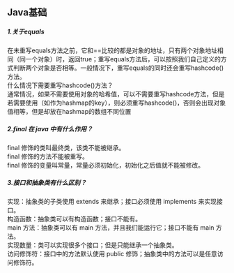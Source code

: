 <h2>Java基础</h2>

<h5>1.关于equals</h5>
在未重写equals方法之前，它和==比较的都是对象的地址，只有两个对象地址相同（同一个对象）时，返回true；重写equals方法后，可以按照我们自己定义的方式判断两个对象是否相等。一般情况下，重写equals的同时还会重写hashcode()方法。<br/>
什么情况下需要重写hashcode()方法？<br/>
通常情况，如果不需要使用对象的哈希值，可以不需要重写hashcode方法，但是若需要使用（如作为hashmap的key），则必须重写hashcode()，否则会出现对象值相等，但是却放在hashmap的数组不同位置<br/>

<h5>2.final 在 java 中有什么作用？</h5>
final 修饰的类叫最终类，该类不能被继承。<br/>
final 修饰的方法不能被重写。<br/>
final 修饰的变量叫常量，常量必须初始化，初始化之后值就不能被修改。<br/>

<h5>3.接口和抽象类有什么区别？</h5>
实现：抽象类的子类使用 extends 来继承；接口必须使用 implements 来实现接口。<br/>
构造函数：抽象类可以有构造函数；接口不能有。<br/>
main 方法：抽象类可以有 main 方法，并且我们能运行它；接口不能有 main 方法。<br/>
实现数量：类可以实现很多个接口；但是只能继承一个抽象类。<br/>
访问修饰符：接口中的方法默认使用 public 修饰；抽象类中的方法可以是任意访问修饰符。<br/>
